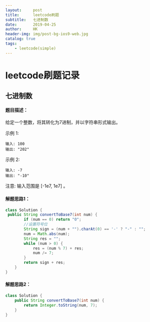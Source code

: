 ```yaml
---
layout:     post
title:      leetcode刷题
subtitle:   七进制数
date:       2019-04-25
author:     HK
header-img: img/post-bg-ios9-web.jpg
catalog: true
tags:
    - leetcode(simple)
---
```

# leetcode刷题记录
## 七进制数

#### 题目描述：
给定一个整数，将其转化为7进制，并以字符串形式输出。

示例 1:

    输入: 100
    输出: "202"
示例 2:

    输入: -7
    输出: "-10"
注意: 输入范围是 [-1e7, 1e7] 。

#### 解题思路1：
```java
class Solution {
 public String convertToBase7(int num) {
        if (num == 0) return "0";
        //设置符号位
        String sign = (num + "").charAt(0) == '-' ? "-" : "";
        num = Math.abs(num);
        String res = "";
        while (num > 0) {
            res = (num % 7) + res;
            num /= 7;
        }
        return sign + res;
    }
}
```

#### 解题思路2：
```java
class Solution {
    public String convertToBase7(int num) {
        return Integer.toString(num, 7);
    }
}
```
